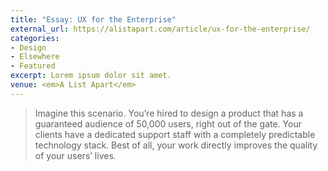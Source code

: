 ```yaml
---
title: "Essay: UX for the Enterprise"
external_url: https://alistapart.com/article/ux-for-the-enterprise/
categories:
- Design
- Elsewhere
- Featured
excerpt: Lorem ipsum dolor sit amet.
venue: <em>A List Apart</em>
---
```


> Imagine this scenario. You’re hired to design a product that has a guaranteed audience of 50,000 users, right out of the gate. Your clients have a dedicated support staff with a completely predictable technology stack. Best of all, your work directly improves the quality of your users’ lives.